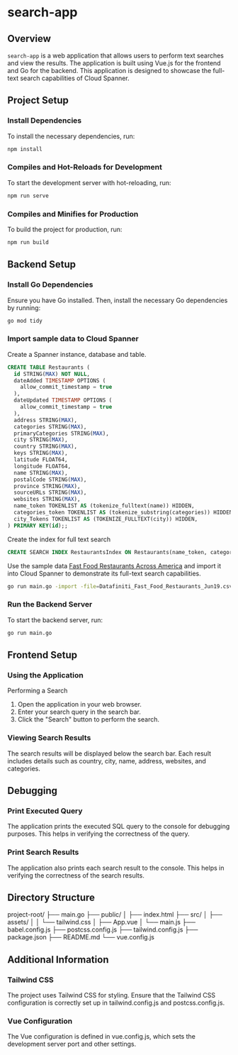 # search-app

## Overview
`search-app` is a web application that allows users to perform text searches and view the results. The application is built using Vue.js for the frontend and Go for the backend. This application is designed to showcase the full-text search capabilities of Cloud Spanner.

## Project Setup

### Install Dependencies
To install the necessary dependencies, run:
```sh
npm install
```

### Compiles and Hot-Reloads for Development
To start the development server with hot-reloading, run:

```sh
npm run serve
```

### Compiles and Minifies for Production

To build the project for production, run:

```sh
npm run build
```

## Backend Setup

### Install Go Dependencies

Ensure you have Go installed. Then, install the necessary Go dependencies by running:

```sh
go mod tidy
```

### Import sample data to Cloud Spanner

Create a Spanner instance, database and table.

```sql
CREATE TABLE Restaurants (
  id STRING(MAX) NOT NULL,
  dateAdded TIMESTAMP OPTIONS (
    allow_commit_timestamp = true
  ),
  dateUpdated TIMESTAMP OPTIONS (
    allow_commit_timestamp = true
  ),
  address STRING(MAX),
  categories STRING(MAX),
  primaryCategories STRING(MAX),
  city STRING(MAX),
  country STRING(MAX),
  keys STRING(MAX),
  latitude FLOAT64,
  longitude FLOAT64,
  name STRING(MAX),
  postalCode STRING(MAX),
  province STRING(MAX),
  sourceURLs STRING(MAX),
  websites STRING(MAX),
  name_token TOKENLIST AS (tokenize_fulltext(name)) HIDDEN,
  categories_token TOKENLIST AS (tokenize_substring(categories)) HIDDEN,
  city_Tokens TOKENLIST AS (TOKENIZE_FULLTEXT(city)) HIDDEN,
) PRIMARY KEY(id);;
```

Create the index for full text search
```sql
CREATE SEARCH INDEX RestaurantsIndex ON Restaurants(name_token, categories_token);
```

Use the sample data [Fast Food Restaurants Across America](https://data.world/datafiniti/fast-food-restaurants-across-america) and import it into Cloud Spanner to demonstrate its full-text search capabilities.

```sh
go run main.go -import -file=Datafiniti_Fast_Food_Restaurants_Jun19.csv
```

### Run the Backend Server

To start the backend server, run:

```sh
go run main.go
```

## Frontend Setup

### Using the Application

Performing a Search

1. Open the application in your web browser.
2. Enter your search query in the search bar.
3. Click the "Search" button to perform the search.

### Viewing Search Results
The search results will be displayed below the search bar. Each result includes details such as country, city, name, address, websites, and categories.

## Debugging

### Print Executed Query
The application prints the executed SQL query to the console for debugging purposes. This helps in verifying the correctness of the query.

### Print Search Results
The application also prints each search result to the console. This helps in verifying the correctness of the search results.

## Directory Structure

project-root/
├── main.go
├── public/
│   ├── index.html
├── src/
│   ├── assets/
│   │   └── tailwind.css
│   ├── App.vue
│   └── main.js
├── babel.config.js
├── postcss.config.js
├── tailwind.config.js
├── package.json
├── README.md
└── vue.config.js

## Additional Information

### Tailwind CSS
The project uses Tailwind CSS for styling. Ensure that the Tailwind CSS configuration is correctly set up in tailwind.config.js and postcss.config.js.

### Vue Configuration
The Vue configuration is defined in vue.config.js, which sets the development server port and other settings.